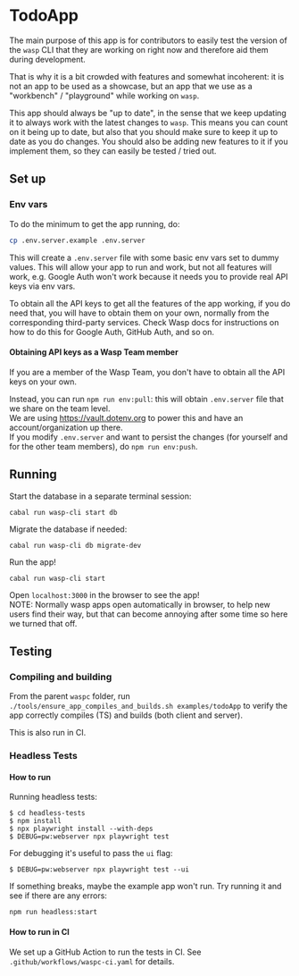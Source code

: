 # TodoApp

The main purpose of this app is for contributors to easily test the version of the `wasp` CLI that they are working on right now and therefore aid them during development.

That is why it is a bit crowded with features and somewhat incoherent: it is not an app to be used as a showcase, but an app that we use as a "workbench" / "playground" while working on `wasp`.

This app should always be "up to date", in the sense that we keep updating it to always work with the latest changes to `wasp`. This means you can count on it being up to date, but also that you should make sure to keep it up to date as you do changes. You should also be adding new features to it if you implement them, so they can easily be tested / tried out.

## Set up

### Env vars

To do the minimum to get the app running, do:

```sh
cp .env.server.example .env.server
```

This will create a `.env.server` file with some basic env vars set to dummy values. This will allow your app to run and work, but not all features will work, e.g. Google Auth won't work because it needs you to provide real API keys via env vars.

To obtain all the API keys to get all the features of the app working, if you do need that, you will have to obtain them on your own, normally from the corresponding third-party services. Check Wasp docs for instructions on how to do this for Google Auth, GitHub Auth, and so on.

#### Obtaining API keys as a Wasp Team member

If you are a member of the Wasp Team, you don't have to obtain all the API keys on your own.

Instead, you can run `npm run env:pull`: this will obtain `.env.server` file that we share on the team level.  
We are using https://vault.dotenv.org to power this and have an account/organization up there.  
If you modify `.env.server` and want to persist the changes (for yourself and for the other team members), do `npm run env:push`.

## Running

Start the database in a separate terminal session:

```
cabal run wasp-cli start db
```

Migrate the database if needed:

```
cabal run wasp-cli db migrate-dev
```

Run the app!

```
cabal run wasp-cli start
```

Open `localhost:3000` in the browser to see the app!  
NOTE: Normally wasp apps open automatically in browser, to help new users find their way, but that can become annoying after some time so here we turned that off.

## Testing

### Compiling and building

From the parent `waspc` folder, run `./tools/ensure_app_compiles_and_builds.sh examples/todoApp` to verify the app correctly compiles (TS) and builds (both client and server).

This is also run in CI.

### Headless Tests

#### How to run

Running headless tests:

```
$ cd headless-tests
$ npm install
$ npx playwright install --with-deps
$ DEBUG=pw:webserver npx playwright test
```

For debugging it's useful to pass the `ui` flag:

```
$ DEBUG=pw:webserver npx playwright test --ui
```

If something breaks, maybe the example app won't run. Try running it and see if there are any errors:

```
npm run headless:start
```

#### How to run in CI

We set up a GitHub Action to run the tests in CI. See `.github/workflows/waspc-ci.yaml` for details.

